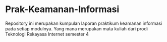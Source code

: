 # Prak-Keamanan-Informasi

Repository ini merupakan kumpulan laporan praktikum keamanan informasi pada setiap modulnya.
Yang mana merupakan mata kuliah dari prodi Teknologi Rekayasa Internet semester 4
